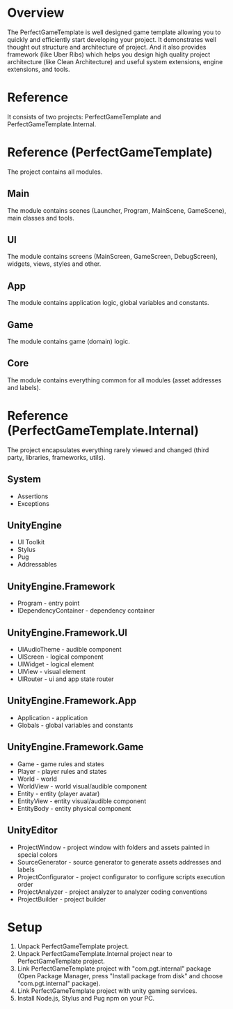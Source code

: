 # Overview
The PerfectGameTemplate is well designed game template allowing you to quickly and efficiently start developing your project.
It demonstrates well thought out structure and architecture of project.
And it also provides framework (like Uber Ribs) which helps you design high quality project architecture (like Clean Architecture) and useful system extensions, engine extensions, and tools.

# Reference
It consists of two projects: PerfectGameTemplate and PerfectGameTemplate.Internal.

# Reference (PerfectGameTemplate)
The project contains all modules.
## Main
The module contains scenes (Launcher, Program, MainScene, GameScene), main classes and tools.
## UI
The module contains screens (MainScreen, GameScreen, DebugScreen), widgets, views, styles and other.
## App
The module contains application logic, global variables and constants.
## Game
The module contains game (domain) logic.
## Core
The module contains everything common for all modules (asset addresses and labels).

# Reference (PerfectGameTemplate.Internal)
The project encapsulates everything rarely viewed and changed (third party, libraries, frameworks, utils).
## System
- Assertions
- Exceptions
## UnityEngine
- UI Toolkit
- Stylus
- Pug
- Addressables
## UnityEngine.Framework
- Program - entry point
- IDependencyContainer - dependency container
## UnityEngine.Framework.UI
- UIAudioTheme - audible component
- UIScreen - logical component
- UIWidget - logical element
- UIView - visual element
- UIRouter - ui and app state router
## UnityEngine.Framework.App
- Application - application
- Globals - global variables and constants
## UnityEngine.Framework.Game
- Game - game rules and states
- Player - player rules and states
- World - world
- WorldView - world visual/audible component
- Entity - entity (player avatar)
- EntityView - entity visual/audible component
- EntityBody - entity physical component
## UnityEditor
 - ProjectWindow - project window with folders and assets painted in special colors
 - SourceGenerator - source generator to generate assets addresses and labels
 - ProjectConfigurator - project configurator to configure scripts execution order
 - ProjectAnalyzer - project analyzer to analyzer coding conventions
 - ProjectBuilder - project builder

# Setup
1. Unpack PerfectGameTemplate project.
2. Unpack PerfectGameTemplate.Internal project near to PerfectGameTemplate project.
3. Link PerfectGameTemplate project with "com.pgt.internal" package (Open Package Manager, press "Install package from disk" and choose "com.pgt.internal" package).
4. Link PerfectGameTemplate project with unity gaming services.
5. Install Node.js, Stylus and Pug npm on your PC.
